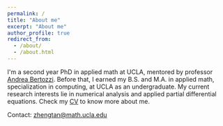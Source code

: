 ```yaml
---
permalink: /
title: "About me"
excerpt: "About me"
author_profile: true
redirect_from: 
  - /about/
  - /about.html
---
```


I'm a second year PhD in applied math at UCLA, mentored by professor [Andrea Bertozzi](https://www.math.ucla.edu/~bertozzi/). Before that, I earned my B.S. and M.A. in applied math, specialization in computing, at UCLA as an undergraduate. My current research interests lie in numerical analysis and applied partial differential equations. Check my [CV](https://ZT220501.github.io/files/Resume_Zheng_Tan.pdf) to know more about me.

Contact: zhengtan@math.ucla.edu
